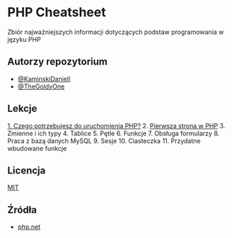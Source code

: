 
# PHP Cheatsheet

Zbiór najważniejszych informacji dotyczących podstaw programowania w języku PHP


## Autorzy repozytorium

- [@KaminskiDaniell](https://www.github.com/kaminskidaniell)
- [@TheGoldyOne](https://www.github.com/thegoldyone)


## Lekcje

[1. Czego potrzebujesz do uruchomienia PHP?](Lekcje/1.%20Czego%20potrzebujesz%20do%20uruchomienia%20PHP%3F.md)
2. [Pierwsza strona w PHP](Lekcje/2.%20Pierwsza%20strona%20w%20PHP.md)
3. Zmienne i ich typy
4. Tablice
5. Pętle
6. Funkcje
7. Obsługa formularzy
8. Praca z bazą danych MySQL
9. Sesje
10. Ciasteczka
11. Przydatne wbudowane funkcje

## Licencja

[MIT](https://choosealicense.com/licenses/mit/)


## Źródła

 - [php.net](https://www.php.net/)
